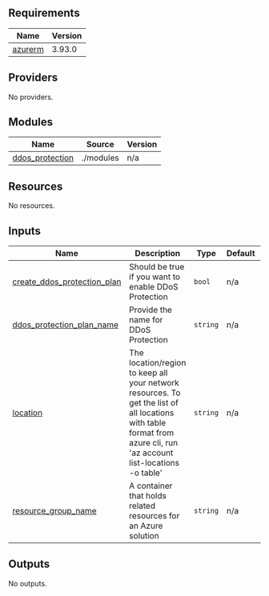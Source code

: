 <!-- BEGIN_TF_DOCS -->
## Requirements

| Name | Version |
|------|---------|
| <a name="requirement_azurerm"></a> [azurerm](#requirement\_azurerm) | 3.93.0 |

## Providers

No providers.

## Modules

| Name | Source | Version |
|------|--------|---------|
| <a name="module_ddos_protection"></a> [ddos\_protection](#module\_ddos\_protection) | ./modules | n/a |

## Resources

No resources.

## Inputs

| Name | Description | Type | Default | Required |
|------|-------------|------|---------|:--------:|
| <a name="input_create_ddos_protection_plan"></a> [create\_ddos\_protection\_plan](#input\_create\_ddos\_protection\_plan) | Should be true if you want to enable DDoS Protection | `bool` | n/a | yes |
| <a name="input_ddos_protection_plan_name"></a> [ddos\_protection\_plan\_name](#input\_ddos\_protection\_plan\_name) | Provide the name for DDoS Protection | `string` | n/a | yes |
| <a name="input_location"></a> [location](#input\_location) | The location/region to keep all your network resources. To get the list of all locations with table format from azure cli, run 'az account list-locations -o table' | `string` | n/a | yes |
| <a name="input_resource_group_name"></a> [resource\_group\_name](#input\_resource\_group\_name) | A container that holds related resources for an Azure solution | `string` | n/a | yes |

## Outputs

No outputs.
<!-- END_TF_DOCS -->